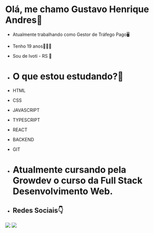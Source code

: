 # Olá, me chamo Gustavo Henrique Andres👋
- Atualmente trabalhando como Gestor de Tráfego Pago🖥
- Tenho 19 anos🙋🏼‍♂️
- Sou de Ivoti - RS 🚩
- # O que estou estudando?📖
- HTML
- CSS
- JAVASCRIPT
- TYPESCRIPT
- REACT
- BACKEND 
- GIT


- # Atualmente cursando pela Growdev o curso da Full Stack Desenvolvimento Web.




- ## Redes Sociais👇
 <a href="https://instagram.com/_gustavo_andres" target="_blank"><img src="https://img.shields.io/badge/-Instagram-%23E4405F?style=for-the-badge&logo=instagram&logoColor=white" target="_blank"></a>
 <a href="https://www.linkedin.com/in/gustavo-henrique-andres-622013259/" target="_blank"><img src="https://img.shields.io/badge/-LinkedIn-%230077B5?style=for-the-badge&logo=linkedin&logoColor=white" target="_blank"></a>
 
